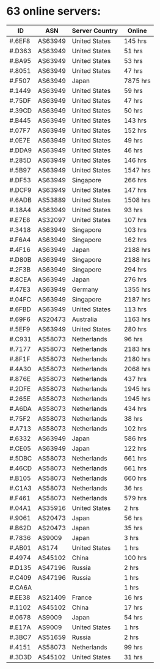 # 63 online servers:

| ID | ASN | Server Country | Online |
| ------ | ------ | ------ | ------ |
| #.6EF8 | AS63949 | United States | 145 hrs |
| #.D363 | AS63949 | United States | 51 hrs |
| #.BA95 | AS63949 | United States | 53 hrs |
| #.8051 | AS63949 | United States | 47 hrs |
| #.F507 | AS63949 | Japan | 7875 hrs |
| #.1449 | AS63949 | United States | 59 hrs |
| #.75DF | AS63949 | United States | 47 hrs |
| #.39CD | AS63949 | United States | 50 hrs |
| #.B445 | AS63949 | United States | 143 hrs |
| #.07F7 | AS63949 | United States | 152 hrs |
| #.0E7E | AS63949 | United States | 49 hrs |
| #.DDA9 | AS63949 | United States | 46 hrs |
| #.285D | AS63949 | United States | 146 hrs |
| #.5B97 | AS63949 | United States | 1547 hrs |
| #.DF53 | AS63949 | Singapore | 266 hrs |
| #.DCF9 | AS63949 | United States | 147 hrs |
| #.6ADB | AS53889 | United States | 1508 hrs |
| #.18A4 | AS63949 | United States | 93 hrs |
| #.E7E8 | AS32097 | United States | 107 hrs |
| #.3418 | AS63949 | Singapore | 103 hrs |
| #.F6A4 | AS63949 | Singapore | 162 hrs |
| #.4F16 | AS63949 | Japan | 2188 hrs |
| #.D80B | AS63949 | Singapore | 2188 hrs |
| #.2F3B | AS63949 | Singapore | 294 hrs |
| #.8CEA | AS63949 | Japan | 276 hrs |
| #.47E3 | AS63949 | Germany | 1355 hrs |
| #.04FC | AS63949 | Singapore | 2187 hrs |
| #.6FBD | AS63949 | United States | 113 hrs |
| #.69F6 | AS20473 | Australia | 1163 hrs |
| #.5EF9 | AS63949 | United States | 280 hrs |
| #.C931 | AS58073 | Netherlands | 96 hrs |
| #.7177 | AS58073 | Netherlands | 2183 hrs |
| #.8F1F | AS58073 | Netherlands | 2180 hrs |
| #.4A30 | AS58073 | Netherlands | 2068 hrs |
| #.876E | AS58073 | Netherlands | 437 hrs |
| #.2DFE | AS58073 | Netherlands | 1945 hrs |
| #.265E | AS58073 | Netherlands | 1945 hrs |
| #.A6DA | AS58073 | Netherlands | 434 hrs |
| #.75F2 | AS58073 | Netherlands | 38 hrs |
| #.A713 | AS58073 | Netherlands | 102 hrs |
| #.6332 | AS63949 | Japan | 586 hrs |
| #.CE05 | AS63949 | Japan | 122 hrs |
| #.5DBC | AS58073 | Netherlands | 661 hrs |
| #.46CD | AS58073 | Netherlands | 661 hrs |
| #.B105 | AS58073 | Netherlands | 660 hrs |
| #.C1A3 | AS58073 | Netherlands | 36 hrs |
| #.F461 | AS58073 | Netherlands | 579 hrs |
| #.04A1 | AS35916 | United States | 2 hrs |
| #.9061 | AS20473 | Japan | 56 hrs |
| #.B62D | AS20473 | Japan | 35 hrs |
| #.7836 | AS9009 | Japan | 3 hrs |
| #.AB01 | AS174 | United States | 1 hrs |
| #.4974 | AS45102 | China | 100 hrs |
| #.D135 | AS47196 | Russia | 2 hrs |
| #.C409 | AS47196 | Russia | 1 hrs |
| #.CA6A |  |  | 1 hrs |
| #.EE38 | AS21409 | France | 16 hrs |
| #.1102 | AS45102 | China | 17 hrs |
| #.0678 | AS9009 | Japan | 54 hrs |
| #.E17A | AS9009 | United States | 1 hrs |
| #.3BC7 | AS51659 | Russia | 2 hrs |
| #.4151 | AS58073 | Netherlands | 99 hrs |
| #.3D3D | AS45102 | United States | 31 hrs |

